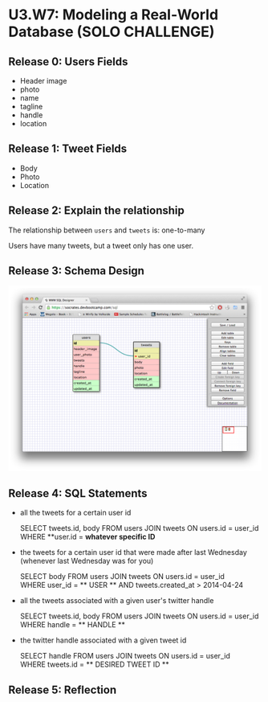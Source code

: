 # U3.W7: Modeling a Real-World Database (SOLO CHALLENGE)

## Release 0: Users Fields
<!-- Identify the fields Twitter collects data for -->
<ul>
	<li>Header image</li>
	<li>photo</li>
	<li>name</li>
	<li>tagline</li>
	<li>handle</li> 
	<li>location</li>
</ul>


## Release 1: Tweet Fields
<!-- Identify the fields Twitter uses to represent/display a tweet. What are you required or allowed to enter? -->
<ul>
	<li>Body</li>
	<li>Photo</li>
	<li>Location</li>
</ul>

## Release 2: Explain the relationship
The relationship between `users` and `tweets` is: one-to-many
<!-- because... -->
Users have many tweets, but a tweet only has one user.


## Release 3: Schema Design
<!-- Include your image (inline) of your schema -->
![schemas](imgs/solo_challenge.jpg "schemas")

## Release 4: SQL Statements
<!-- Include your SQL Statements. How can you make markdown files show blocks of code? -->

* all the tweets for a certain user id

	SELECT tweets.id, body FROM users JOIN tweets ON users.id = user_id <br>
	WHERE **user.id = **whatever specific ID** <br>

* the tweets for a certain user id that were made after last Wednesday (whenever last Wednesday was for you)
	
	SELECT body FROM users JOIN tweets ON users.id = user_id <br>
	WHERE user_id = ** USER ** AND tweets.created_at > 2014-04-24 <br>

* all the tweets associated with a given user's twitter handle
	
	SELECT tweets.id, body FROM users JOIN tweets ON users.id = user_id <br>
	WHERE handle = ** HANDLE ** <br>

* the twitter handle associated with a given tweet id
	
	SELECT handle FROM users JOIN tweets ON users.id = user_id <br>
	WHERE tweets.id = ** DESIRED TWEET ID ** <br>

## Release 5: Reflection
<!-- Be sure to add your reflection here!!! -->